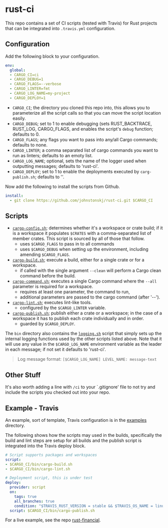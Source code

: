 # rust-ci

This repo contains a set of CI scripts (tested with Travis) for 
Rust projects that can be integrated into `.travis.yml` 
configuration.

## Configuration

Add the following block to your configuration.

``` yaml
env:
  global:
  - CARGO_CI=ci
  - CARGO_DEBUG=1
  - CARGO_FLAGS=--verbose
  - CARGO_LINTER=fmt
  - CARGO_LOG_NAME=my-project
  - CARGO_DEPLOY=1
```

* `CARGO_CI`; the directory you cloned this repo into, this allows you
  to parameterize all the script calls so that you can move the script
  location easily.
* `CARGO_DEBUG`; set to 1 to enable debugging (sets RUST_BACKTRACE,
  RUST_LOG, CARGO_FLAGS, and enables the script's `debug` function;
  defaults to 0.
* `CARGO_FLAGS`; any flags you want to pass into any/all Cargo
  commands; defaults to none.
* `CARGO_LINTER`; a comma separated list of cargo commands you want
  to run as linters; defaults to an emoty list.
* `CARGO_LOG_NAME`; optional, sets the name of the logger used when 
  outputting messages; defaults to 'rust-ci'.
* `CARGO_DEPLOY`; set to 1 to enable the deployments executed by
  `carg-publish.sh`; defaults to ''.

Now add the following to install the scripts from Github.

``` yaml
install:
  - git clone https://github.com/johnstonskj/rust-ci.git $CARGO_CI
```

## Scripts

* [`cargo-config.sh`](https://github.com/johnstonskj/rust-ci/blob/master/bin/cargo-config.sh); 
  determines whether it's a workspace or crate build; if
  it is a workspace it populates `$CRATES` with a comma-separated list of 
  member crates. This script is sourced by all of those that follow.
  * uses `$CARGO_FLAGS` to pass in to all commands
  * uses `$CARGO_DEBUG` when setting up the environment, including amending
    `$CARGO_FLAGS`.
* [`cargo-build.sh`](https://github.com/johnstonskj/rust-ci/blob/master/bin/cargo-build.sh);
  execute a build, either for a single crate or for a workspace.
  * if called with the single argument `--clean` will perform a Cargo
  clean command before the build.
* [`cargo-command.sh`](https://github.com/johnstonskj/rust-ci/blob/master/bin/cargo-command.sh);
  executes a single Cargo command where the `--all` parameter is required 
  for a workspace.
  * requires at least one parameter, the command to run,
  * additional parameters are passed to the cargo command (after '--').
* [`cargo-lint.sh`](https://github.com/johnstonskj/rust-ci/blob/master/bin/cargo-lint.sh);
  executes lint-like tools.
  * configured by the `$CARGO_LINTER` variable.
* [`cargo-publish.sh`](https://github.com/johnstonskj/rust-ci/blob/master/bin/cargo-build.sh);
  publish either a crate or a workspace; in the case of a workspace it has 
  to publish each crate individually and in order.
  * guarded by `$CARGO_DEPLOY`.
  
The `bin` directory also contains the 
[`logging.sh`](https://github.com/johnstonskj/rust-ci/blob/master/bin/logging.sh) 
script that simply sets up the internal logging functions used by the 
other scripts listed above. Note that it will use any value in the 
`$CARGO_LOG_NAME` environment variable as the leader in each message;
if not set it defaults to 'rust-ci'.

> Log message format: `[$CARGO_LOG_NAME] LEVEL_NAME: message-text`

## Other Stuff

It's also worth adding a line with `/ci` to your `.gitignore' file
to not try and include the scripts you checked out into your repo.

## Example - Travis

An example, sort of template, Travis configuration is in the 
[examples](https://github.com/johnstonskj/rust-ci/tree/master/examples)
directory.

The following shows how the scripts may used in the builds,
specifically the build and lint steps are setup for all builds and
the publish script is integrated into the Travis deploy block.

``` yaml
# Script supports packages and workspaces
script:
- $CARGO_CI/bin/cargo-build.sh
- $CARGO_CI/bin/cargo-lint.sh

# Deployment script, this is under test
deploy:
  provider: script
  on:
    tags: true
    all_branches: true
    condition: "$TRAVIS_RUST_VERSION = stable && $TRAVIS_OS_NAME = linux && $CARGO_DEPLOY = 1"
  script: $CARGO_CI/bin/cargo-publish.sh
```

For a live example, see the repo [rust-financial](https://github.com/johnstonskj/rust-financial).
